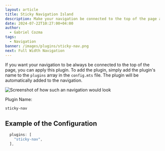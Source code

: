 ```yaml
---
layout: article
title: Sticky Navigation Island
description: Make your navigation be connected to the top of the page at all times.
date: 2024-07-22T10:27:00+04:00
author:
  - Gabriel Cozma
tags:
  - Navigation
banner: /images/plugins/sticky-nav.png
next: Full Width Navigation
---
```


If you want your navigation to be always be connected to the top of the page, you can apply this plugin. To add the plugin, simply add the plugin's name to the `plugins` array in the `config.mts` file. The plugin will be automatically added to the navigation.

![Screenshot of how such an navigation would look](/images/plugins/sticky-nav.png#shadow)

Plugin Name:

```txt
sticky-nav
```

## Example of the Configuration

```ts
  plugins: [
    "sticky-nav",
  ],
```
